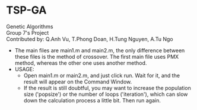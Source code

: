 # TSP-GA
Genetic Algorithms <br/>
Group 7's Project <br/>
Contributed by: Q.Anh Vu, T.Phong Doan, H.Tung Nguyen, A.Tu Ngo
* The main files are main1.m and main2.m, the only difference between these files is the method of crossover. The first main file uses PMX method, whereas the other one uses another method.
* USAGE:
  - Open main1.m or main2.m, and just click run. Wait for it, and the result will appear on the Command Window.
  - If the result is still doubtful, you may want to increase the population size ('popsize') or the number of loops ('iteration'), which can slow down the calculation process a little bit. Then run again.
